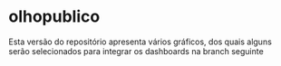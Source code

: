 # olhopublico
Esta versão do repositório apresenta vários gráficos, dos quais alguns serão selecionados para integrar os dashboards na branch seguinte
